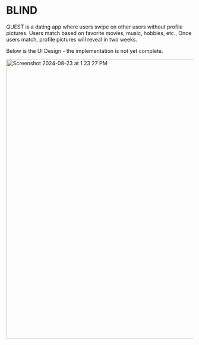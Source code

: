 # BLIND

QUEST is a dating app where users swipe on other users without profile pictures.
Users match based on favorite movies, music, hobbies, etc., 
Once users match, profile pictures will reveal in two weeks.

Below is the UI Design - the implementation is not yet complete. 


<img width="753" alt="Screenshot 2024-08-23 at 1 23 27 PM" src="https://github.com/user-attachments/assets/aff23b10-5fcb-49e7-abcc-53ad2b40feb9">
